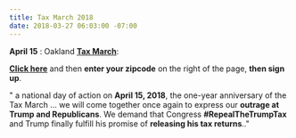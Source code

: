 ```yaml
---
title: Tax March 2018
date: 2018-03-27 06:03:00 -07:00
---
```


**April 15** : Oakland [**Tax March**](https://taxmarch.org/events/?source=rtttemail20180315):

[**Click here**](http://https://taxmarch.org/events/?source=rtttemail20180315) and then **enter your zipcode** on the right of the page, **then sign up**.

" a national day of action on **April 15, 2018**, the one-year anniversary of the Tax March ... we will come together once again to express our **outrage at Trump and Republicans**. We demand that Congress **#RepealTheTrumpTax** and Trump finally fulfill his promise of **releasing his tax returns**.."